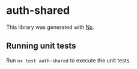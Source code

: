 # auth-shared

This library was generated with [Nx](https://nx.dev).

## Running unit tests

Run `nx test auth-shared` to execute the unit tests.
